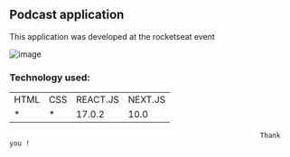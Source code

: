 <h2>Podcast application</h2>
  
<p>This application was developed at the rocketseat event</p>

![image](https://user-images.githubusercontent.com/70349830/116023067-d30e6680-a621-11eb-8fff-82a620a731fa.png)

<h3>Technology used:</h3>
<table>
  <tr>
    <td>HTML</td>
    <td>CSS</td>
    <td>REACT.JS</td>
     <td>NEXT.JS</td>
  </tr>
   <tr>
    <td>*</td>
    <td>*</td>
    <td>17.0.2</td>
     <td>10.0</td>
  </tr>
  
</table>

                                                                  Thank you !
